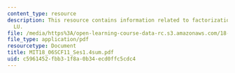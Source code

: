 ```yaml
---
content_type: resource
description: This resource contains information related to factorization into A =
  LU.
file: /media/https%3A/open-learning-course-data-rc.s3.amazonaws.com/18-06sc-linear-algebra-fall-2011/c5961452fbb31f8a0b34ecd0ffc5cdc4_MIT18_06SCF11_Ses1.4sum.pdf
file_type: application/pdf
resourcetype: Document
title: MIT18_06SCF11_Ses1.4sum.pdf
uid: c5961452-fbb3-1f8a-0b34-ecd0ffc5cdc4
---
```

